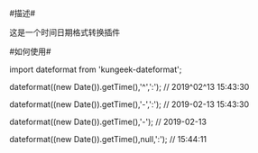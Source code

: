 #描述#

这是一个时间日期格式转换插件

#如何使用#

import dateformat from 'kungeek-dateformat';

dateformat((new Date()).getTime(),'^',':'); // 2019^02^13 15:43:30

dateformat((new Date()).getTime(),'-',':'); // 2019-02-13 15:43:30

dateformat((new Date()).getTime(),'-'); // 2019-02-13

dateformat((new Date()).getTime(),null,':'); // 15:44:11
